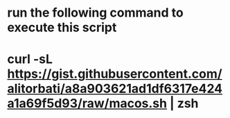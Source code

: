 # run the following command to execute this script
# curl -sL https://gist.githubusercontent.com/alitorbati/a8a903621ad1df6317e424a1a69f5d93/raw/macos.sh | zsh
